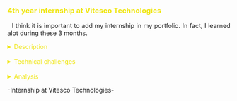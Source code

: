 <h3 style="color: #f0e613">4th year internship at Vitesco Technologies</h3>

<p style="text-indent: 2%; text-align: justify;">
    I think it is important to add my internship in my portfolio. In fact, I learned alot during these 3 months.
</p>

<details>
    <summary style="color: #f0e613">Description</summary>
    <p style="text-indent: 2%; margin-left: 2%; text-align: justify;">
        D
    </p>
    <br>
    <details style="text-indent: 10%;">
        <summary style="color: #f0e613">Normalization of the code</summary>
        <p style="text-indent: 10%; margin-left: 10%; text-align: justify;">
            1
        </p>
    </details>
    <br>
    <details style="text-indent: 10%;">
        <summary style="color: #f0e613">Panel creation</summary>
        <p style="text-indent: 10%; margin-left: 10%; text-align: justify;">
            1
        </p>
    </details>
    <br>
    <details style="text-indent: 10%;">
        <summary style="color: #f0e613">Tests</summary>
        <p style="text-indent: 10%; margin-left: 10%; text-align: justify;">
            1
        </p>
    </details>
</details>
<br>
<details>
    <summary style="color: #f0e613">Technical challenges</summary>
     <br>
    <details style="text-indent: 2%;">
        <summary style="color: #f0e613">Adaptability</summary>
        <p style="text-indent: 2%; margin-left: 2%; text-align: justify;">
            1
        </p>
    </details>
    <br>
    <details style="text-indent: 2%;">
        <summary style="color: #f0e613">Learning to use the software</summary>
        <p style="text-indent: 2%; margin-left: 2%; text-align: justify;">
            1
        </p>
    </details>
</details>
<br>
<details>
    <summary style="color: #f0e613">Analysis</summary>
    <br>
    <details style="text-indent: 2%;">
        <summary style="color: #f0e613">Self-evaluation</summary>
        <p style="text-indent: 2%; margin-left: 2%; text-align: justify;">
            1
        </p>
    </details>
    <br>
    <details style="text-indent: 2%;">
        <summary style="color: #f0e613">General review and feedback</summary>
        <p style="text-indent: 2%; margin-left: 2%; text-align: justify;">
            1
        </p>
    </details>
</details>

<p>-Internship at Vitesco Technologies-</p>